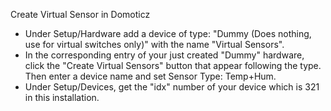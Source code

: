 Create Virtual Sensor in Domoticz
* Under Setup/Hardware add a device of type: "Dummy (Does nothing, use for virtual switches only)" with the name "Virtual Sensors".
* In the corresponding entry of your just created "Dummy" hardware, click the "Create Virtual Sensors" button that appear following the type. Then enter a device name and set Sensor Type: Temp+Hum.
* Under Setup/Devices, get the "idx" number of your device which is 321 in this installation.
